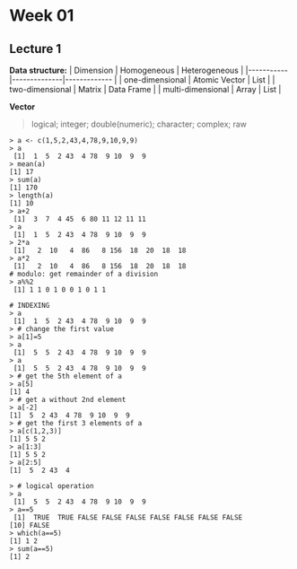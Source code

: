 # Week 01
## Lecture 1
**Data structure:**
| Dimension | Homogeneous | Heterogeneous |
|-----------|--------------|------------- |
| one-dimensional | Atomic Vector | List |
| two-dimensional | Matrix | Data Frame |
| multi-dimensional | Array | List |

**Vector**
> logical; integer; double(numeric); character; complex; raw

```
> a <- c(1,5,2,43,4,78,9,10,9,9)
> a
 [1]  1  5  2 43  4 78  9 10  9  9
> mean(a)
[1] 17
> sum(a)
[1] 170
> length(a)
[1] 10
> a+2
 [1]  3  7  4 45  6 80 11 12 11 11
> a
 [1]  1  5  2 43  4 78  9 10  9  9
> 2*a
 [1]   2  10   4  86   8 156  18  20  18  18
> a*2
 [1]   2  10   4  86   8 156  18  20  18  18
# modulo: get remainder of a division
> a%%2 
 [1] 1 1 0 1 0 0 1 0 1 1

# INDEXING
> a
 [1]  1  5  2 43  4 78  9 10  9  9
> # change the first value
> a[1]=5
> a
 [1]  5  5  2 43  4 78  9 10  9  9
> a
 [1]  5  5  2 43  4 78  9 10  9  9
> # get the 5th element of a
> a[5]
[1] 4
> # get a without 2nd element
> a[-2]
[1]  5  2 43  4 78  9 10  9  9
> # get the first 3 elements of a
> a[c(1,2,3)]
[1] 5 5 2
> a[1:3]
[1] 5 5 2
> a[2:5]
[1]  5  2 43  4

> # logical operation
> a
 [1]  5  5  2 43  4 78  9 10  9  9
> a==5
 [1]  TRUE  TRUE FALSE FALSE FALSE FALSE FALSE FALSE FALSE
[10] FALSE
> which(a==5)
[1] 1 2
> sum(a==5)
[1] 2
```
